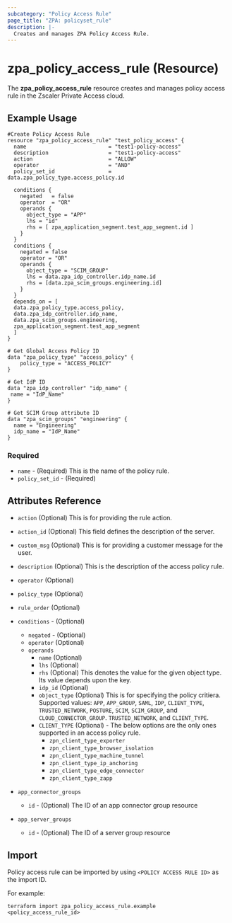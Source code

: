 ```yaml
---
subcategory: "Policy Access Rule"
page_title: "ZPA: policyset_rule"
description: |-
  Creates and manages ZPA Policy Access Rule.
---
```


# zpa_policy_access_rule (Resource)

The **zpa_policy_access_rule** resource creates and manages policy access rule in the Zscaler Private Access cloud.

## Example Usage

```hcl
#Create Policy Access Rule
resource "zpa_policy_access_rule" "test_policy_access" {
  name                          = "test1-policy-access"
  description                   = "test1-policy-access"
  action                        = "ALLOW"
  operator                      = "AND"
  policy_set_id                 = data.zpa_policy_type.access_policy.id

  conditions {
    negated   = false
    operator  = "OR"
    operands {
      object_type = "APP"
      lhs = "id"
      rhs = [ zpa_application_segment.test_app_segment.id ]
    }
  }
  conditions {
    negated = false
    operator = "OR"
    operands {
      object_type = "SCIM_GROUP"
      lhs = data.zpa_idp_controller.idp_name.id
      rhs = [data.zpa_scim_groups.engineering.id]
    }
  }
  depends_on = [
  data.zpa_policy_type.access_policy,
  data.zpa_idp_controller.idp_name,
  data.zpa_scim_groups.engineering,
  zpa_application_segment.test_app_segment
  ]
}

# Get Global Access Policy ID
data "zpa_policy_type" "access_policy" {
    policy_type = "ACCESS_POLICY"
}

# Get IdP ID
data "zpa_idp_controller" "idp_name" {
 name = "IdP_Name"
}

# Get SCIM Group attribute ID
data "zpa_scim_groups" "engineering" {
  name = "Engineering"
  idp_name = "IdP_Name"
}
```

### Required

* `name` - (Required) This is the name of the policy rule.
* `policy_set_id` - (Required)

## Attributes Reference

* `action` (Optional) This is for providing the rule action.
* `action_id` (Optional) This field defines the description of the server.
* `custom_msg` (Optional) This is for providing a customer message for the user.
* `description` (Optional) This is the description of the access policy rule.
* `operator` (Optional)
* `policy_type` (Optional)
* `rule_order` (Optional)

* `conditions` - (Optional)
  * `negated` - (Optional)
  * `operator` (Optional)
  * `operands`
    * `name` (Optional)
    * `lhs` (Optional)
    * `rhs` (Optional) This denotes the value for the given object type. Its value depends upon the key.
    * `idp_id` (Optional)
    * `object_type` (Optional) This is for specifying the policy critiera. Supported values: `APP`, `APP_GROUP`, `SAML`, `IDP`, `CLIENT_TYPE`, `TRUSTED_NETWORK`, `POSTURE`, `SCIM`, `SCIM_GROUP`, and `CLOUD_CONNECTOR_GROUP`. `TRUSTED_NETWORK`, and `CLIENT_TYPE`.
    * `CLIENT_TYPE` (Optional) - The below options are the only ones supported in an access policy rule.
      * `zpn_client_type_exporter`
      * `zpn_client_type_browser_isolation`
      * `zpn_client_type_machine_tunnel`
      * `zpn_client_type_ip_anchoring`
      * `zpn_client_type_edge_connector`
      * `zpn_client_type_zapp`

* `app_connector_groups`
  * `id` - (Optional) The ID of an app connector group resource

* `app_server_groups`
  * `id` - (Optional) The ID of a server group resource

## Import

Policy access rule can be imported by using `<POLICY ACCESS RULE ID>` as the import ID.

For example:

```shell
terraform import zpa_policy_access_rule.example <policy_access_rule_id>
```
